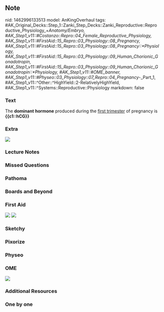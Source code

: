 ## Note
nid: 1462996133513
model: AnKingOverhaul
tags: #AK_Original_Decks::Step_1::Zanki_Step_Decks::Zanki_Reproductive::Reproductive_Physiology_+_Anatomy/Embryo, #AK_Step1_v11::#Costanzo::Repro::04_Female_Reproductive_Physiology, #AK_Step1_v11::#FirstAid::15_Repro::03_Physiology::08_Pregnancy, #AK_Step1_v11::#FirstAid::15_Repro::03_Physiology::08_Pregnancy::*Physiology, #AK_Step1_v11::#FirstAid::15_Repro::03_Physiology::09_Human_Chorionic_Gonadotropin, #AK_Step1_v11::#FirstAid::15_Repro::03_Physiology::09_Human_Chorionic_Gonadotropin::*Physiology, #AK_Step1_v11::#OME_banner, #AK_Step1_v11::#Physeo::03_Physiology::07_Repro::04_Pregnancy_-_Part_1, #AK_Step1_v11::^Other::^HighYield::2-RelativelyHighYield, #AK_Step1_v11::^Systems::Reproductive::Physiology
markdown: false

### Text
<div>
  The <b>dominant</b> <b>hormone</b> produced during the <u>first
  trimester</u> of pregnancy is <b>{{c1::hCG}}</b>
</div>

### Extra
<img src="paste-313919159665048.jpg">

### Lecture Notes


### Missed Questions


### Pathoma


### Boards and Beyond


### First Aid
<img src="tmp_XTEAP.png"> <img src="tmp2fGHW6.png">

### Sketchy


### Pixorize


### Physeo


### OME
<div class="ome-widget">
  <a href="https://onlinemeded.org?ref=anki"><img src=
  "_OME_AnkiFlashcards_General_4.png"></a>
</div>

### Additional Resources


### One by one

